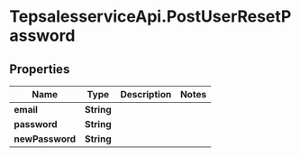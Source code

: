 # TepsalesserviceApi.PostUserResetPassword

## Properties
Name | Type | Description | Notes
------------ | ------------- | ------------- | -------------
**email** | **String** |  | 
**password** | **String** |  | 
**newPassword** | **String** |  | 
